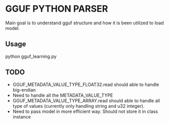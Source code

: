 # GGUF PYTHON PARSER
Main goal is to understand gguf structure and how it is been utilized to load model.

## Usage
python gguf_learning.py

## TODO
- GGUF_METADATA_VALUE_TYPE_FLOAT32.read should able to handle big-endian
- Need to handle all the METADATA_VALUE_TYPE
- GGUF_METADATA_VALUE_TYPE_ARRAY.read should able to handle all type of values (currently only handling string and u32 integer).
- Need to pass model in more efficient way. Should not store it in class instance
